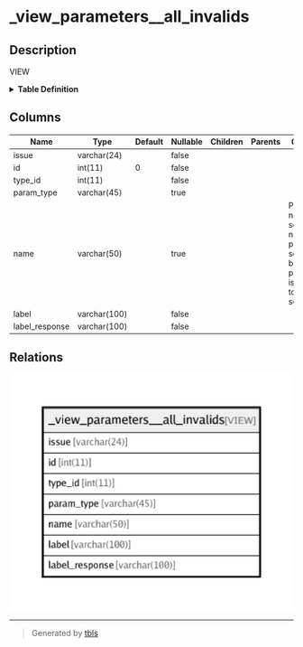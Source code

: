 # _view_parameters__all_invalids

## Description

VIEW

<details>
<summary><strong>Table Definition</strong></summary>

```sql
CREATE VIEW _view_parameters__all_invalids AS (select 'Label in Invisible Param' AS `issue`,`p`.`id` AS `id`,`p`.`parameter_type_id` AS `type_id`,`t`.`name` AS `param_type`,`p`.`name` AS `name`,`p`.`label` AS `label`,`p`.`label_response` AS `label_response` from (`transaction_framework`.`parameters` `p` left join `transaction_framework`.`parameter_types` `t` on((`t`.`id` = `p`.`parameter_type_id`))) where ((`p`.`parameter_type_id` in (1,6,7,23,27)) and ((`p`.`label` <> '') or (`p`.`label_response` <> ''))) union all select 'Label same as Label_Response' AS `issue`,`p`.`id` AS `id`,`p`.`parameter_type_id` AS `type_id`,`t`.`name` AS `param_type`,`p`.`name` AS `name`,`p`.`label` AS `label`,`p`.`label_response` AS `label_response` from (`transaction_framework`.`parameters` `p` left join `transaction_framework`.`parameter_types` `t` on((`t`.`id` = `p`.`parameter_type_id`))) where ((`p`.`label` <> '') and (`p`.`label` = `p`.`label_response`)))
```

</details>

## Columns

| Name | Type | Default | Nullable | Children | Parents | Comment |
| ---- | ---- | ------- | -------- | -------- | ------- | ------- |
| issue | varchar(24) |  | false |  |  |  |
| id | int(11) | 0 | false |  |  |  |
| type_id | int(11) |  | false |  |  |  |
| param_type | varchar(45) |  | true |  |  |  |
| name | varchar(50) |  | true |  |  | Parameter name to be sent as name/value pair to the server. If blank, the parameter is not sent to the server. |
| label | varchar(100) |  | false |  |  |  |
| label_response | varchar(100) |  | false |  |  |  |

## Relations

![er](_view_parameters__all_invalids.png)

---

> Generated by [tbls](https://github.com/k1LoW/tbls)
